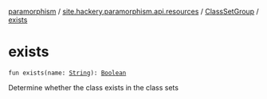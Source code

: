 [paramorphism](../../index.md) / [site.hackery.paramorphism.api.resources](../index.md) / [ClassSetGroup](index.md) / [exists](./exists.md)

# exists

`fun exists(name: `[`String`](https://kotlinlang.org/api/latest/jvm/stdlib/kotlin/-string/index.html)`): `[`Boolean`](https://kotlinlang.org/api/latest/jvm/stdlib/kotlin/-boolean/index.html)

Determine whether the class exists in the class sets

